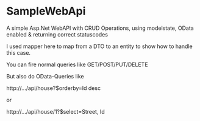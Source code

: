 # SampleWebApi
A simple Asp.Net WebAPI with CRUD Operations, using modelstate, OData enabled &amp; returning correct statuscodes

I used mapper here to map from a DTO to an entity to show how to handle this case. 

You can fire normal queries like GET/POST/PUT/DELETE

But also do OData-Queries like 

http://.../api/house?$orderby=Id desc

or

http://.../api/house/1?$select=Street, Id
